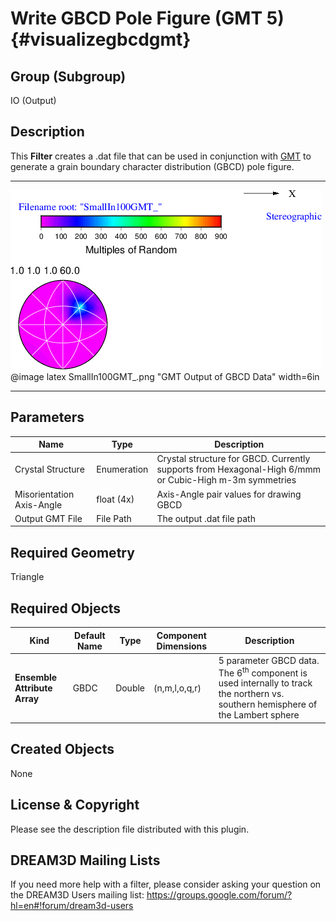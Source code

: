 Write GBCD Pole Figure (GMT 5) {#visualizegbcdgmt}
============

## Group (Subgroup) ##
IO (Output)

## Description ##
This **Filter** creates a .dat file that can be used in conjunction with [GMT](http://gmt.soest.hawaii.edu/) to generate a grain boundary character distribution (GBCD) pole figure.  

-----

![GMT Visualization of the Small IN100 GBCD Results](SmallIn100GMT_.png)
@image latex SmallIn100GMT_.png "GMT Output of GBCD Data" width=6in 

-----

## Parameters ##
| Name | Type | Description |
|------|------|-------------|
| Crystal Structure | Enumeration | Crystal structure for GBCD. Currently supports from Hexagonal-High 6/mmm or Cubic-High m-3m symmetries |
| Misorientation Axis-Angle | float (4x) | Axis-Angle pair values for drawing GBCD |
| Output GMT File | File Path | The output .dat file path |

## Required Geometry ##
Triangle

## Required Objects ##
| Kind | Default Name | Type | Component Dimensions | Description |
|------|--------------|-------------|---------|-----|
| **Ensemble Attribute Array** | GBDC | Double | (n,m,l,o,q,r) | 5 parameter GBCD data. The 6<sup>th</sup> component is used internally to track the northern vs. southern hemisphere of the Lambert sphere |

## Created Objects ##
None

## License & Copyright ##

Please see the description file distributed with this plugin.

## DREAM3D Mailing Lists ##

If you need more help with a filter, please consider asking your question on the DREAM3D Users mailing list:
https://groups.google.com/forum/?hl=en#!forum/dream3d-users


